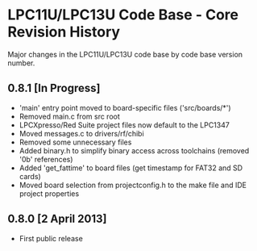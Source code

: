 # LPC11U/LPC13U Code Base - Core Revision History #

Major changes in the LPC11U/LPC13U code base by code base version number.

## 0.8.1 [In Progress] ##

- 'main' entry point moved to board-specific files ('src/boards/*')
- Removed main.c from src root
- LPCXpresso/Red Suite project files now default to the LPC1347
- Moved messages.c to drivers/rf/chibi
- Removed some unnecessary files
- Added binary.h to simplify binary access across toolchains (removed '0b' references)
- Added 'get_fattime' to board files (get timestamp for FAT32 and SD cards)
- Moved board selection from projectconfig.h to the make file and IDE project properties

## 0.8.0 [2 April 2013] ##

- First public release

